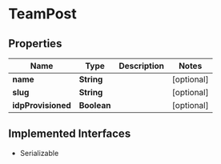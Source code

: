 

# TeamPost


## Properties

| Name | Type | Description | Notes |
|------------ | ------------- | ------------- | -------------|
|**name** | **String** |  |  [optional] |
|**slug** | **String** |  |  [optional] |
|**idpProvisioned** | **Boolean** |  |  [optional] |


## Implemented Interfaces

* Serializable



